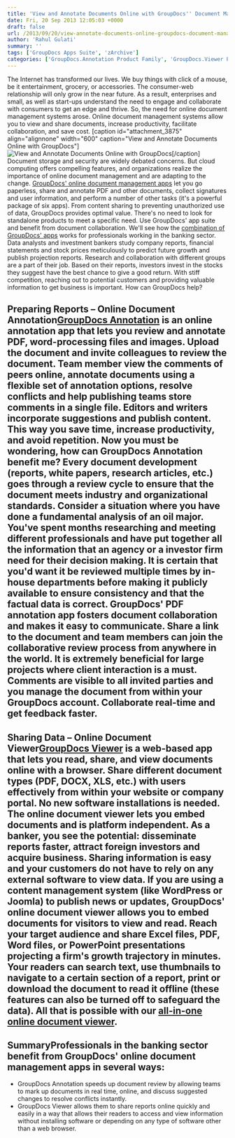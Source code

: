 ```yaml
---
title: 'View and Annotate Documents Online with GroupDocs'' Document Management Apps'
date: Fri, 20 Sep 2013 12:05:03 +0000
draft: false
url: /2013/09/20/view-annotate-documents-online-groupdocs-document-management-apps/
author: 'Rahul Gulati'
summary: ''
tags: ['GroupDocs Apps Suite', 'zArchive']
categories: ['GroupDocs.Annotation Product Family', 'GroupDocs.Viewer Product Family']
---
```


The Internet has transformed our lives. We buy things with click of a mouse, be it entertainment, grocery, or accessories. The consumer-web relationship will only grow in the near future. As a result, enterprises and small, as well as start-ups understand the need to engage and collaborate with consumers to get an edge and thrive. So, the need for online document management systems arose. Online document management systems allow you to view and share documents, increase productivity, facilitate collaboration, and save cost. \[caption id="attachment\_3875" align="alignnone" width="600" caption="View and Annotate Documents Online with GroupDocs"\]![View and Annotate Documents Online with GroupDocs](https://blog.groupdocs.com/wp-content/uploads/sites/4/2013/09/GD_Blog_ViewAndAnnotate.png "View and Annotate Documents Online with GroupDocs")\[/caption\] Document storage and security are widely debated concerns. But cloud computing offers compelling features, and organizations realize the importance of online document management and are adapting to the change. [GroupDocs' online document management apps](http://groupdocs.com/) let you go paperless, share and annotate PDF and other documents, collect signatures and user information, and perform a number of other tasks (it's a powerful package of six apps). From content sharing to preventing unauthorized use of data, GroupDocs provides optimal value. There's no need to look for standalone products to meet a specific need. Use GroupDocs' app suite and benefit from document collaboration. We'll see how the [combination of GroupDocs' apps](https://blog.groupdocs.com/manage-your-documents-efficiently-with-groupdocs-document-management-apps-suite) works for professionals working in the banking sector. Data analysts and investment bankers study company reports, financial statements and stock prices meticulously to predict future growth and publish projection reports. Research and collaboration with different groups are a part of their job. Based on their reports, investors invest in the stocks they suggest have the best chance to give a good return. With stiff competition, reaching out to potential customers and providing valuable information to get business is important. How can GroupDocs help?

## Preparing Reports – Online Document Annotation[GroupDocs Annotation](http://groupdocs.com/apps/annotation) is an online annotation app that lets you review and annotate PDF, word-processing files and images. Upload the document and invite colleagues to review the document. Team member view the comments of peers online, annotate documents using a flexible set of annotation options, resolve conflicts and help publishing teams store comments in a single file. Editors and writers incorporate suggestions and publish content. This way you save time, increase productivity, and avoid repetition. Now you must be wondering, how can GroupDocs Annotation benefit me? Every document development (reports, white papers, research articles, etc.) goes through a review cycle to ensure that the document meets industry and organizational standards. Consider a situation where you have done a fundamental analysis of an oil major. You've spent months researching and meeting different professionals and have put together all the information that an agency or a investor firm need for their decision making. It is certain that you'd want it be reviewed multiple times by in-house departments before making it publicly available to ensure consistency and that the factual data is correct. GroupDocs' PDF annotation app fosters document collaboration and makes it easy to communicate. Share a link to the document and team members can join the collaborative review process from anywhere in the world. It is extremely beneficial for large projects where client interaction is a must. Comments are visible to all invited parties and you manage the document from within your GroupDocs account. Collaborate real-time and get feedback faster.

## Sharing Data – Online Document Viewer[GroupDocs Viewer](http://groupdocs.com/apps/viewer) is a web-based app that lets you read, share, and view documents online with a browser. Share different document types (PDF, DOCX, XLS, etc.) with users effectively from within your website or company portal. No new software installations is needed. The online document viewer lets you embed documents and is platform independent. As a banker, you see the potential: disseminate reports faster, attract foreign investors and acquire business. Sharing information is easy and your customers do not have to rely on any external software to view data. If you are using a content management system (like WordPress or Joomla) to publish news or updates, GroupDocs' online document viewer allows you to embed documents for visitors to view and read. Reach your target audience and share Excel files, PDF, Word files, or PowerPoint presentations projecting a firm's growth trajectory in minutes. Your readers can search text, use thumbnails to navigate to a certain section of a report, print or download the document to read it offline (these features can also be turned off to safeguard the data). All that is possible with our [all-in-one online document viewer](http://groupdocs.com/apps/viewer/features).

## SummaryProfessionals in the banking sector benefit from GroupDocs' online document management apps in several ways:

*   GroupDocs Annotation speeds up document review by allowing teams to mark up documents in real time, online, and discuss suggested changes to resolve conflicts instantly.
*   GroupDocs Viewer allows them to share reports online quickly and easily in a way that allows their readers to access and view information without installing software or depending on any type of software other than a web browser.





